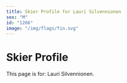 ```yaml
---
title: Skier Profile for Lauri Silvennionen
sex: "M"
id: "1266"
image: "/img/flags/fin.svg" 
---
```


# Skier Profile

This page is for: Lauri Silvennionen.
    